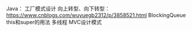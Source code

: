 Java：
工厂模式设计
向上转型、向下转型：https://www.cnblogs.com/wuyuegb2312/p/3858521.html
BlockingQueue
this和super的用法
多线程
MVC设计模式
